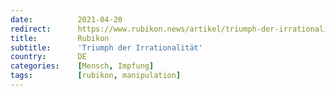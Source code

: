 ```yaml
---
date:          2021-04-20
redirect:      https://www.rubikon.news/artikel/triumph-der-irrationalitat
title:         Rubikon
subtitle:      'Triumph der Irrationalität'
country:       DE
categories:    [Mensch, Impfung]
tags:          [rubikon, manipulation]
---
```


